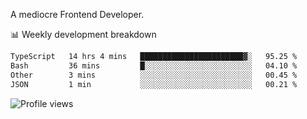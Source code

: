 A mediocre Frontend Developer.

📊 Weekly development breakdown
<!--START_SECTION:waka-->

```txt
TypeScript   14 hrs 4 mins   ███████████████████████▓░   95.25 %
Bash         36 mins         █░░░░░░░░░░░░░░░░░░░░░░░░   04.10 %
Other        3 mins          ░░░░░░░░░░░░░░░░░░░░░░░░░   00.45 %
JSON         1 min           ░░░░░░░░░░░░░░░░░░░░░░░░░   00.21 %
```

<!--END_SECTION:waka-->

<img src="https://gpvc.arturio.dev/iqbalfasri" alt="Profile views"/>
